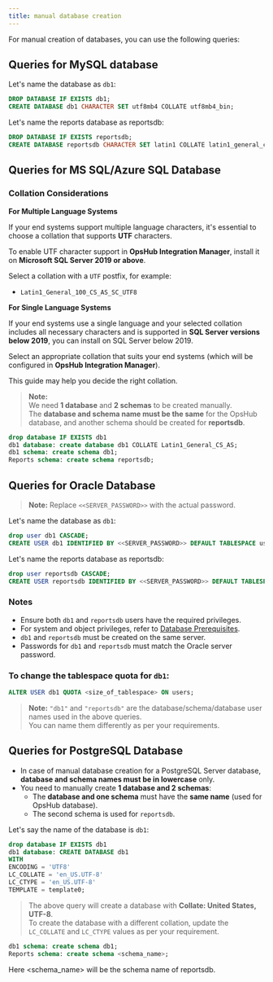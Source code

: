 ```yaml
---
title: manual database creation
---
```


For manual creation of databases, you can use the following queries:

## Queries for MySQL database

Let's name the database as `db1`:

```sql
DROP DATABASE IF EXISTS db1;
CREATE DATABASE db1 CHARACTER SET utf8mb4 COLLATE utf8mb4_bin;
```

Let's name the reports database as reportsdb:

```sql
DROP DATABASE IF EXISTS reportsdb;
CREATE DATABASE reportsdb CHARACTER SET latin1 COLLATE latin1_general_cs; 
```

## Queries for MS SQL/Azure SQL Database

### Collation Considerations

**For Multiple Language Systems**

If your end systems support multiple language characters, it's essential to choose a collation that supports **UTF** characters.

To enable UTF character support in **OpsHub Integration Manager**, install it on **Microsoft SQL Server 2019 or above**.

Select a collation with a `UTF` postfix, for example:

* `Latin1_General_100_CS_AS_SC_UTF8`

**For Single Language Systems**

If your end systems use a single language and your selected collation includes all necessary characters and is supported in **SQL Server versions below 2019**, you can install on SQL Server below 2019.

Select an appropriate collation that suits your end systems (which will be configured in **OpsHub Integration Manager**).

This guide may help you decide the right collation.

> **Note:**\
> We need **1 database** and **2 schemas** to be created manually.\
> The **database and schema name must be the same** for the OpsHub database, and another schema should be created for **reportsdb**.

```sql
drop database IF EXISTS db1
db1 database: create database db1 COLLATE Latin1_General_CS_AS;
db1 schema: create schema db1;
Reports schema: create schema reportsdb;
```

## Queries for Oracle Database

> **Note:** Replace `<<SERVER_PASSWORD>>` with the actual password.

Let's name the database as `db1`:

```sql
drop user db1 CASCADE;
CREATE USER db1 IDENTIFIED BY <<SERVER_PASSWORD>> DEFAULT TABLESPACE users QUOTA 500M ON users TEMPORARY TABLESPACE temp PROFILE DEFAULT ACCOUNT UNLOCK
```

Let's name the reports database as reportsdb:

```sql
drop user reportsdb CASCADE;
CREATE USER reportsdb IDENTIFIED BY <<SERVER_PASSWORD>> DEFAULT TABLESPACE users QUOTA 2048M ON users TEMPORARY TABLESPACE temp PROFILE DEFAULT ACCOUNT UNLOCK
```

### Notes

* Ensure both `db1` and `reportsdb` users have the required privileges.
* For system and object privileges, refer to [Database Prerequisites](prerequisites.md#database-prerequisites).
* `db1` and `reportsdb` must be created on the same server.
* Passwords for `db1` and `reportsdb` must match the Oracle server password.

### To change the tablespace quota for `db1`:

```sql
ALTER USER db1 QUOTA <size_of_tablespace> ON users;
```

> **Note:** `"db1"` and `"reportsdb"` are the database/schema/database user names used in the above queries.\
> You can name them differently as per your requirements.

## Queries for PostgreSQL Database

* In case of manual database creation for a PostgreSQL Server database, **database and schema names must be in lowercase** only.
* You need to manually create **1 database and 2 schemas**:
  * The **database and one schema** must have the **same name** (used for OpsHub database).
  * The second schema is used for `reportsdb`.

Let's say the name of the database is `db1`:

```sql
drop database IF EXISTS db1
db1 database: CREATE DATABASE db1
WITH
ENCODING = 'UTF8'
LC_COLLATE = 'en_US.UTF-8'
LC_CTYPE = 'en_US.UTF-8'
TEMPLATE = template0;
```

> The above query will create a database with **Collate: United States, UTF-8**.\
> To create the database with a different collation, update the `LC_COLLATE` and `LC_CTYPE` values as per your requirement.

```sql
db1 schema: create schema db1;
Reports schema: create schema <schema_name>;
```

Here \<schema\_name> will be the schema name of reportsdb.
